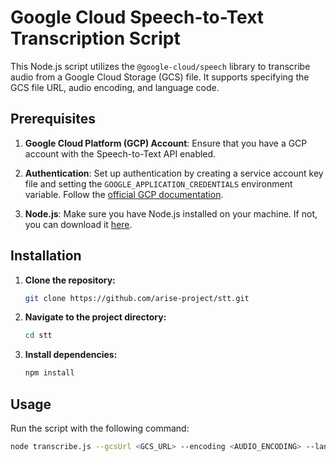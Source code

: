 # Google Cloud Speech-to-Text Transcription Script

This Node.js script utilizes the `@google-cloud/speech` library to transcribe audio from a Google Cloud Storage (GCS) file. It supports specifying the GCS file URL, audio encoding, and language code.

## Prerequisites

1. **Google Cloud Platform (GCP) Account**: Ensure that you have a GCP account with the Speech-to-Text API enabled.

2. **Authentication**: Set up authentication by creating a service account key file and setting the `GOOGLE_APPLICATION_CREDENTIALS` environment variable. Follow the [official GCP documentation](https://cloud.google.com/speech-to-text/docs/quickstart).

3. **Node.js**: Make sure you have Node.js installed on your machine. If not, you can download it [here](https://nodejs.org/).

## Installation

1. **Clone the repository:**

    ```bash
    git clone https://github.com/arise-project/stt.git
    ```

2. **Navigate to the project directory:**

    ```bash
    cd stt
    ```

3. **Install dependencies:**

    ```bash
    npm install
    ```

## Usage

Run the script with the following command:

```bash
node transcribe.js --gcsUrl <GCS_URL> --encoding <AUDIO_ENCODING> --languageCode <LANGUAGE_CODE>
